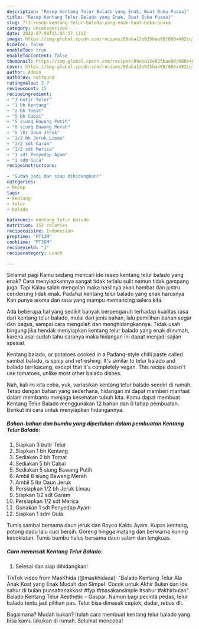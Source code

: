 ```yaml
---
description: "Resep Kentang Telur Balado yang Enak, Buat Buka Puasa}"
title: "Resep Kentang Telur Balado yang Enak, Buat Buka Puasa}"
slug: 713-resep-kentang-telur-balado-yang-enak-buat-buka-puasa
category: Uncategorized
date: 2022-07-08T11:56:57.111Z
image: https://img-global.cpcdn.com/recipes/89aba12e835bae88/680x482cq70/kentang-telur-balado-foto-resep-utama.jpg
hideToc: false
enableToc: true
enableTocContent: false
thumbnail: https://img-global.cpcdn.com/recipes/89aba12e835bae88/680x482cq70/kentang-telur-balado-foto-resep-utama.jpg
cover: https://img-global.cpcdn.com/recipes/89aba12e835bae88/680x482cq70/kentang-telur-balado-foto-resep-utama.jpg
author: Admin
authorAv: notfound
ratingvalue: 3.7
reviewcount: 15
recipeingredient:
- "3 butir Telur"
- "1 bh Kentang"
- "2 bh Tomat"
- "5 bh Cabai"
- "5 siung Bawang Putih"
- "8 siung Bawang Merah"
- "5 lbr Daun Jeruk"
- "1/2 bh Jeruk Limau"
- "1/2 sdt Garam"
- "1/2 sdt Merica"
- "1 sdt Penyedap Ayam"
- "1 sdm Gula"
recipeinstructions:

- "Sudah jadi dan siap dihidangkan!"
categories:
- Resep
tags:
- kentang
- telur
- balado

katakunci: kentang telur balado 
nutrition: 152 calories
recipecuisine: Indonesian
preptime: "PT12M"
cooktime: "PT36M"
recipeyield: "3"
recipecategory: Lunch

---
```



Selamat pagi Kamu sedang mencari ide resep kentang telur balado yang enak? Cara menyiapkannya sangat tidak terlalu sulit namun tidak gampang juga. Tapi Kalau salah mengolah maka hasilnya akan hambar dan justru cenderung tidak enak. Padahal kentang telur balado yang enak harusnya Kan punya aroma dan rasa yang mampu memancing selera kita.


Ada beberapa hal yang sedikit banyak berpengaruh terhadap kualitas rasa dari kentang telur balado, mulai dari jenis bahan, lalu pemilihan bahan segar dan bagus, sampai cara mengolah dan menghidangkannya. Tidak usah bingung jika hendak menyiapkan kentang telur balado yang enak di rumah, karena asal sudah tahu caranya maka hidangan ini dapat menjadi sajian spesial.

Kentang balado, or potatoes cooked in a Padang-style chilli paste called sambal balado, is spicy and refreshing. It&#39;s similar to telur balado and balado teri kacang, except that it&#39;s completely vegan. This recipe doesn&#39;t use tomatoes, unlike most other balado dishes.


Nah, kali ini kita coba, yuk, variasikan kentang telur balado sendiri di rumah. Tetap dengan bahan yang sederhana, hidangan ini dapat memberi manfaat dalam membantu menjaga kesehatan tubuh kita. Kamu dapat membuat Kentang Telur Balado menggunakan 12 bahan dan 0 tahap pembuatan. Berikut ini cara untuk menyiapkan hidangannya.

<!--inarticleads1-->

##### Bahan-bahan dan bumbu yang diperlukan dalam pembuatan Kentang Telur Balado:

1. Siapkan 3 butir Telur
1. Siapkan 1 bh Kentang
1. Sediakan 2 bh Tomat
1. Sediakan 5 bh Cabai
1. Sediakan 5 siung Bawang Putih
1. Ambil 8 siung Bawang Merah
1. Ambil 5 lbr Daun Jeruk
1. Persiapkan 1/2 bh Jeruk Limau
1. Siapkan 1/2 sdt Garam
1. Persiapkan 1/2 sdt Merica
1. Gunakan 1 sdt Penyedap Ayam
1. Siapkan 1 sdm Gula


Tumis sambal bersama daun jeruk dan Royco Kaldu Ayam. Kupas kentang, potong dadu lalu cuci bersih. Goreng hingga matang dan berwarna kuning kecoklatan. Tumis bumbu halus bersama daun salam dan lengkuas. 

<!--inarticleads2-->

##### Cara memasak Kentang Telur Balado:


1. Selesai dan siap dihidangkan!

TikTok video from MasKhida (@maskhidaaa): &#34;Balado Kentang Telur Ala Anak Kost yang Enak Mudah dan Simpel. Cocok untuk Akhir Bulan dan ide sahur di bulan puasa#anakkost #fyp #masakansimple #sahur #akhirbulan&#34;. Balado Kentang Telur Aesthetic - Gaspar. Namun bagi pecinta pedas, telur balado tentu jadi pilihan pas. Telur bisa dimasak ceplok, dadar, rebus dll. 

Bagaimana? Mudah bukan? Itulah cara membuat kentang telur balado yang bisa kamu lakukan di rumah. Selamat mencoba!
